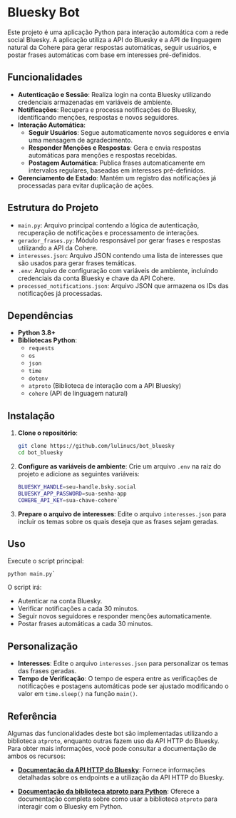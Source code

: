 
# Bluesky Bot

Este projeto é uma aplicação Python para interação automática com a rede social Bluesky. A aplicação utiliza a API do Bluesky e a API de linguagem natural da Cohere para gerar respostas automáticas, seguir usuários, e postar frases automáticas com base em interesses pré-definidos.

## Funcionalidades

- **Autenticação e Sessão**: Realiza login na conta Bluesky utilizando credenciais armazenadas em variáveis de ambiente.
- **Notificações**: Recupera e processa notificações do Bluesky, identificando menções, respostas e novos seguidores.
- **Interação Automática**:
  - **Seguir Usuários**: Segue automaticamente novos seguidores e envia uma mensagem de agradecimento.
  - **Responder Menções e Respostas**: Gera e envia respostas automáticas para menções e respostas recebidas.
  - **Postagem Automática**: Publica frases automaticamente em intervalos regulares, baseadas em interesses pré-definidos.
- **Gerenciamento de Estado**: Mantém um registro das notificações já processadas para evitar duplicação de ações.

## Estrutura do Projeto

- `main.py`: Arquivo principal contendo a lógica de autenticação, recuperação de notificações e processamento de interações.
- `gerador_frases.py`: Módulo responsável por gerar frases e respostas utilizando a API da Cohere.
- `interesses.json`: Arquivo JSON contendo uma lista de interesses que são usados para gerar frases temáticas.
- `.env`: Arquivo de configuração com variáveis de ambiente, incluindo credenciais da conta Bluesky e chave da API Cohere.
- `processed_notifications.json`: Arquivo JSON que armazena os IDs das notificações já processadas.

## Dependências

- **Python 3.8+**
- **Bibliotecas Python**:
  - `requests`
  - `os`
  - `json`
  - `time`
  - `dotenv`
  - `atproto` (Biblioteca de interação com a API Bluesky)
  - `cohere` (API de linguagem natural)

## Instalação

1. **Clone o repositório**:
   ```bash
   git clone https://github.com/lulinucs/bot_bluesky
   cd bot_bluesky

2.  **Configure as variáveis de ambiente**: Crie um arquivo `.env` na raiz do projeto e adicione as seguintes variáveis:
    
       ```bash
    BLUESKY_HANDLE=seu-handle.bsky.social
    BLUESKY_APP_PASSWORD=sua-senha-app
    COHERE_API_KEY=sua-chave-cohere` 
    
3.  **Prepare o arquivo de interesses**: Edite o arquivo `interesses.json` para incluir os temas sobre os quais deseja que as frases sejam geradas.

## Uso

Execute o script principal:

    python main.py` 

O script irá:

-   Autenticar na conta Bluesky.
-   Verificar notificações a cada 30 minutos.
-   Seguir novos seguidores e responder menções automaticamente.
-   Postar frases automáticas a cada 30 minutos.

## Personalização

-   **Interesses**: Edite o arquivo `interesses.json` para personalizar os temas das frases geradas.
-   **Tempo de Verificação**: O tempo de espera entre as verificações de notificações e postagens automáticas pode ser ajustado modificando o valor em `time.sleep()` na função `main()`.

## Referência

Algumas das funcionalidades deste bot são implementadas utilizando a biblioteca `atproto`, enquanto outras fazem uso da API HTTP do Bluesky. Para obter mais informações, você pode consultar a documentação de ambos os recursos:

- **[Documentação da API HTTP do Bluesky](https://docs.bsky.app/docs/category/http-reference)**: Fornece informações detalhadas sobre os endpoints e a utilização da API HTTP do Bluesky.
  
- **[Documentação da biblioteca atproto para Python](https://atproto.blue/en/latest/)**: Oferece a documentação completa sobre como usar a biblioteca `atproto` para interagir com o Bluesky em Python.
